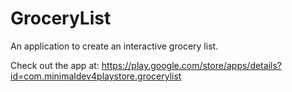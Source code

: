 # GroceryList
An application to create an interactive grocery list.

Check out the app at: https://play.google.com/store/apps/details?id=com.minimaldev4playstore.grocerylist
